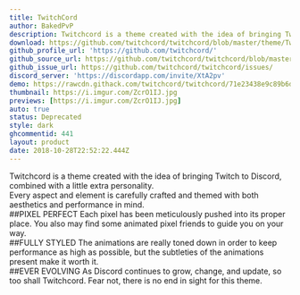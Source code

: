 ```yaml
---
title: TwitchCord
author: BakedPvP
description: Twitchcord is a theme created with the idea of bringing Twitch to Discord, combined with a little extra personality.
download: https://github.com/twitchcord/twitchcord/blob/master/theme/Twitchcord.theme.css
github_profile_url: 'https://github.com/twitchcord/'
github_source_url: https://github.com/twitchcord/twitchcord/blob/master/theme/Twitchcord.theme.css
github_issue_url: https://github.com/twitchcord/twitchcord/issues/
discord_server: 'https://discordapp.com/invite/XtA2pv'
demo: https://rawcdn.githack.com/twitchcord/twitchcord/71e23438e9c89b6d1818e047ee2c2dcb7f768922/theme/Twitchcord.theme.css
thumbnail: https://i.imgur.com/ZcrO1IJ.jpg
previews: [https://i.imgur.com/ZcrO1IJ.jpg]
auto: true
status: Deprecated
style: dark
ghcommentid: 441
layout: product
date: 2018-10-28T22:52:22.444Z
---
```

Twitchcord is a theme created with the idea of bringing Twitch to Discord, combined with a little extra personality.
  <br />
  Every aspect and element is carefully crafted and themed with both aesthetics and performance in mind.
  <br />
##PIXEL PERFECT
  Each pixel has been meticulously pushed into its proper place. You also may find some animated pixel friends to guide you on your way.
  <br />
##FULLY STYLED
  The animations are really toned down in order to keep performance as high as possible, but the subtleties of the animations present make it worth it.
  <br />
##EVER EVOLVING
  As Discord continues to grow, change, and update, so too shall Twitchcord. Fear not, there is no end in sight for this theme.